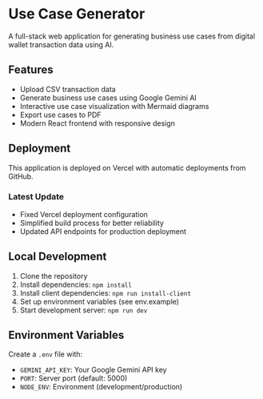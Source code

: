 # Use Case Generator

A full-stack web application for generating business use cases from digital wallet transaction data using AI.

## Features

- Upload CSV transaction data
- Generate business use cases using Google Gemini AI
- Interactive use case visualization with Mermaid diagrams
- Export use cases to PDF
- Modern React frontend with responsive design

## Deployment

This application is deployed on Vercel with automatic deployments from GitHub.

### Latest Update
- Fixed Vercel deployment configuration
- Simplified build process for better reliability
- Updated API endpoints for production deployment

## Local Development

1. Clone the repository
2. Install dependencies: `npm install`
3. Install client dependencies: `npm run install-client`
4. Set up environment variables (see env.example)
5. Start development server: `npm run dev`

## Environment Variables

Create a `.env` file with:
- `GEMINI_API_KEY`: Your Google Gemini API key
- `PORT`: Server port (default: 5000)
- `NODE_ENV`: Environment (development/production) 